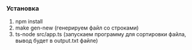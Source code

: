 ### Установка
1) npm install
2) make gen-new (генерируем файл со строками)
4) ts-node src/app.ts (запускаем программу для сортировки файла, вывод будет в output.txt файле)